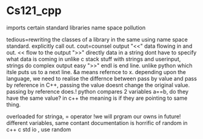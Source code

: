 # Cs121_cpp
imports certain standard libraries
name space pollution

tedious=rewriting the classes of a library in the same 
using name space standard. 
explicitly call out.
cout=counsel output
"<<" data flowing in and out. << flow to the output
">>" directly data in a string
dont have to specify what data is coming in unlike c
stack stuff with strings and userinput, strings
do complex output easy
">>" endl is end line.
unlike python which itsle puts us to a next line.
&a means refernce to x.
depending upon the language, we need to realise the differnce between pass by value and pass by reference
in C++, passing the value doesnt change the original value. passing by reference does.!
python compares 2 variables a==b, do they have the same value? 
in c++ the meaning is if they are pointing to same thing.

overloaded for stringa, = operator !we will prgram our owns in future!
different variables, same contant
documentation is horrific of random in c++
c std io , use random



